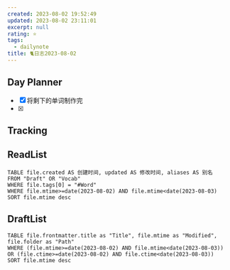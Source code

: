 ```yaml
---
created: 2023-08-02 19:52:49
updated: 2023-08-02 23:11:01
excerpt: null
rating: ⭐️
tags:
  - dailynote
title: 🐈日志2023-08-02
---
```


## Day Planner
- [x] 将剩下的单词制作完
- [x] 

## Tracking


## ReadList 
<!--此处显示今日已复习单词-->
```dataview
TABLE file.created AS 创建时间, updated AS 修改时间, aliases AS 别名
FROM "Draft" OR "Vocab"
WHERE file.tags[0] = "#Word"
WHERE file.mtime>=date(2023-08-02) AND file.mtime<date(2023-08-03)
SORT file.mtime desc
```

## DraftList
<!--此处显示今日新增或修改的草稿或其它非文献笔记文件-->

```dataview
TABLE file.frontmatter.title as "Title", file.mtime as "Modified", file.folder as "Path"
WHERE (file.mtime>=date(2023-08-02) AND file.mtime<date(2023-08-03)) OR (file.ctime>=date(2023-08-02) AND file.ctime<date(2023-08-03))
SORT file.mtime desc
```
